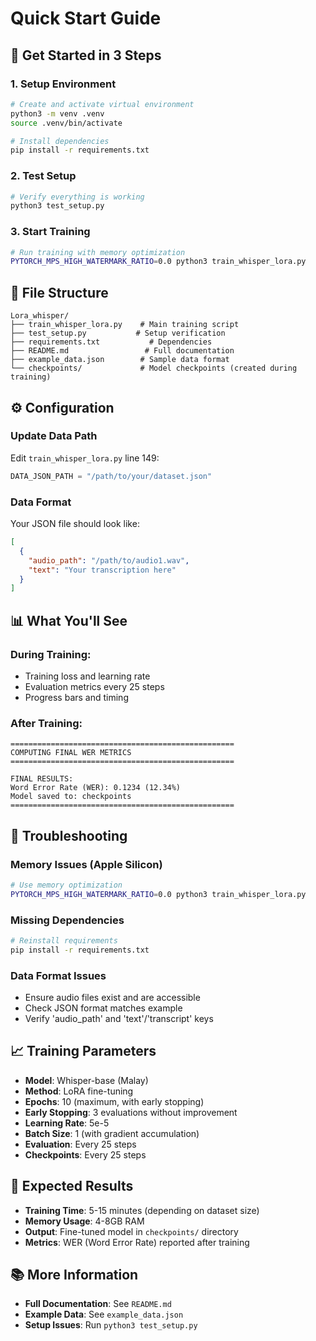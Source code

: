 # Quick Start Guide

## 🚀 Get Started in 3 Steps

### 1. Setup Environment
```bash
# Create and activate virtual environment
python3 -m venv .venv
source .venv/bin/activate

# Install dependencies
pip install -r requirements.txt
```

### 2. Test Setup
```bash
# Verify everything is working
python3 test_setup.py
```

### 3. Start Training
```bash
# Run training with memory optimization
PYTORCH_MPS_HIGH_WATERMARK_RATIO=0.0 python3 train_whisper_lora.py
```

## 📁 File Structure
```
Lora_whisper/
├── train_whisper_lora.py    # Main training script
├── test_setup.py           # Setup verification
├── requirements.txt           # Dependencies
├── README.md                 # Full documentation
├── example_data.json        # Sample data format
└── checkpoints/             # Model checkpoints (created during training)
```

## ⚙️ Configuration

### Update Data Path
Edit `train_whisper_lora.py` line 149:
```python
DATA_JSON_PATH = "/path/to/your/dataset.json"
```

### Data Format
Your JSON file should look like:
```json
[
  {
    "audio_path": "/path/to/audio1.wav",
    "text": "Your transcription here"
  }
]
```

## 📊 What You'll See

### During Training:
- Training loss and learning rate
- Evaluation metrics every 25 steps
- Progress bars and timing

### After Training:
```
==================================================
COMPUTING FINAL WER METRICS
==================================================

FINAL RESULTS:
Word Error Rate (WER): 0.1234 (12.34%)
Model saved to: checkpoints
==================================================
```

## 🔧 Troubleshooting

### Memory Issues (Apple Silicon)
```bash
# Use memory optimization
PYTORCH_MPS_HIGH_WATERMARK_RATIO=0.0 python3 train_whisper_lora.py
```

### Missing Dependencies
```bash
# Reinstall requirements
pip install -r requirements.txt
```

### Data Format Issues
- Ensure audio files exist and are accessible
- Check JSON format matches example
- Verify 'audio_path' and 'text'/'transcript' keys

## 📈 Training Parameters

- **Model**: Whisper-base (Malay)
- **Method**: LoRA fine-tuning
- **Epochs**: 10 (maximum, with early stopping)
- **Early Stopping**: 3 evaluations without improvement
- **Learning Rate**: 5e-5
- **Batch Size**: 1 (with gradient accumulation)
- **Evaluation**: Every 25 steps
- **Checkpoints**: Every 25 steps

## 🎯 Expected Results

- **Training Time**: 5-15 minutes (depending on dataset size)
- **Memory Usage**: 4-8GB RAM
- **Output**: Fine-tuned model in `checkpoints/` directory
- **Metrics**: WER (Word Error Rate) reported after training

## 📚 More Information

- **Full Documentation**: See `README.md`
- **Example Data**: See `example_data.json`
- **Setup Issues**: Run `python3 test_setup.py`
